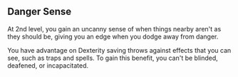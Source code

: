 ## Danger Sense
At 2nd level, you gain an uncanny sense of when things nearby aren't as they should be, giving you an edge when you dodge away from danger.

You have advantage on Dexterity saving throws against effects that you can see, such as traps and spells. To gain this benefit, you can't be blinded, deafened, or incapacitated.

<!--
Commentary:
- Danger Sense felt a bit misplaced when strength should be first and foremost for a barbarian.
- in order to offset this, a similar ability -- muscle memory -- has been added at first level.
-->
